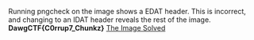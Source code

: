 Running pngcheck on the image shows a EDAT header. This is incorrect, and changing to an IDAT header reveals the rest of the image.
**DawgCTF{C0rrup7_Chunkz}**
[The Image Solved](/fixed_funny_cat.png)